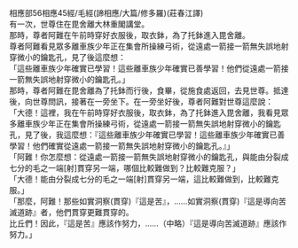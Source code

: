相應部56相應45經/毛經(諦相應/大篇/修多羅)(莊春江譯)  
有一次，世尊住在毘舍離大林重閣講堂。  
那時，尊者阿難在午前時穿好衣服後，取衣鉢，為了托鉢進入毘舍離。  
尊者阿難看見眾多離車族少年正在集會所操練弓術，從遠處一箭接一箭無失誤地射穿微小的鑰匙孔，見了後這麼想：  
「這些離車族少年確實已學習！這些離車族少年確實已善學習！他們從遠處一箭接一箭無失誤地射穿微小的鑰匙孔。」  
那時，尊者阿難在毘舍離為了托鉢而行後，食畢，從施食處返回，去見世尊。抵達後，向世尊問訊，接著在一旁坐下。在一旁坐好後，尊者阿難對世尊這麼說：  
「大德！這裡，我在午前時穿好衣服後，取衣鉢，為了托鉢進入毘舍離，我看見眾多離車族少年正在集會所操練弓術，從遠處一箭接一箭無失誤地射穿微小的鑰匙孔，見了後，我這麼想：『這些離車族少年確實已學習！這些離車族少年確實已善學習！他們確實從遠處一箭接一箭無失誤地射穿微小的鑰匙孔。』」  
「阿難！你怎麼想：從遠處一箭接一箭無失誤地射穿微小的鑰匙孔，與能由分裂成七分的毛之一端[射]貫穿另一端，哪個比較難做到？比較難克服？」  
「大德！能由分裂成七分的毛之一端[射]貫穿另一端，這比較難做到，比較難克服。」  
「那麼，阿難！那些如實洞察(貫穿)『這是苦』，……如實洞察(貫穿)『這是導向苦滅道跡』者，他們貫穿更難貫穿的。  
比丘們！因此，『這是苦』應該作努力，……（中略）『這是導向苦滅道跡』應該作努力。」  
  
  
